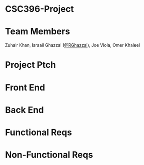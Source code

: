 # CSC396-Project
# Team Members
Zuhair Khan, Israail Ghazzal ([@RGhazzal](https://github.com/RGhazzal)), Joe Viola, Omer Khaleel
# Project Ptch
# Front End
# Back End
# Functional Reqs
# Non-Functional Reqs
